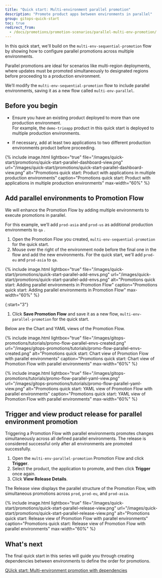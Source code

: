 ```yaml
---
title: "Quick start: Multi-environment parallel promotion"
description: "Promote product apps between environments in parallel"
group: gitops-quick-start
toc: true
redirect_from:
  - /docs/promotions/promotion-scenarios/parallel-multi-env-promotion/
---
```



In this quick start, we'll build on the `multi-env-sequential-promotion` flow  by showing how to configure parallel promotions across multiple environments.

Parallel promotions are ideal for scenarios like multi-region deployments, where updates must be promoted simultaneously to designated regions before proceeding to a production environment.

We’ll modify the `multi-env-sequential-promotion` flow to include parallel environments, saving it as a new flow called `multi-env-parallel`.

## Before you begin
* Ensure you have an existing product deployed to more than one production environment.  
  For example, the `demo-trioapp` product in this quick start is deployed to multiple production environments.

* If necessary, add at least two applications to two different production environments product before proceeding.



{% include 
image.html 
lightbox="true" 
file="/images/quick-start/promotions/quick-start-parallel-dashboard-view.png" 
url="/images/quick-start/promotions/quick-start-parallel-dashboard-view.png"
alt="Promotions quick start: Product with applications in multiple production environments" 
caption="Promotions quick start: Product with applications in multiple production environments"
max-width="60%"
%}


## Add parallel environments to Promotion Flow

We will enhance the Promotion Flow by adding multiple environments to execute promotions in parallel. 

For this example, we’ll add `prod-asia` and `prod-us` as additional production environments to `qa` . 

1. Open the Promotion Flow you created, `multi-env-sequential-promotion` for the quick start.
1. Mouse over the right of the environment node before the final one in the flow and add the new environments.
  For the quick start, we'll add `prod-eu` and `prod-asia` to `qa`.

  {% include 
image.html 
lightbox="true" 
file="/images/quick-start/promotions/quick-start-parallel-add-envs.png" 
url="/images/quick-start/promotions/quick-start-parallel-add-envs.png"
alt="Promotions quick start: Adding parallel environments in Promotion Flow" 
caption="Promotions quick start: Adding parallel environments in Promotion Flow"
max-width="60%"
%}

{:start="3"}
1. Click **Save Promotion Flow** and save it as a new flow, `multi-env-parallel-promotion` for the quick start.


Below are the Chart and YAML views of the Promotion Flow. 

{% include 
image.html 
lightbox="true" 
file="/images/gitops-promotions/tutorials/promo-flow-parallel-envs-created.png" 
url="/images/gitops-promotions/tutorials/promo-flow-parallel-envs-created.png"
alt="Promotions quick start: Chart view of Promotion Flow with parallel environments" 
caption="Promotions quick start: Chart view of Promotion Flow with parallel environments"
max-width="60%"
%}



{% include 
image.html 
lightbox="true" 
file="/images/gitops-promotions/tutorials/promo-flow-parallel-yaml-view.png" 
url="/images/gitops-promotions/tutorials/promo-flow-parallel-yaml-view.png"
alt="Promotions quick start: YAML view of Promotion Flow with parallel environments" 
caption="Promotions quick start: YAML view of Promotion Flow with parallel environments"
max-width="60%"
%}


## Trigger and view product release for parallel environment promotion

Triggering a Promotion Flow with parallel environments promotes changes simultaneously across all defined parallel environments. 
The release is considered successful only after all environments are promoted successfully.

1. Open the `multi-env-parallel-promotion` Promotion Flow and click **Trigger**.
1. Select the product, the application to promote, and then click **Trigger** once again. 
1. Click **View Release Details**.

The Release view displays the parallel structure of the Promotion Flow, with simultaneous promotions across `prod`, `prod-eu`, and `prod-asia`.



{% include 
image.html 
lightbox="true" 
file="/images/quick-start/promotions/quick-start-parallel-release-view.png" 
url="/images/quick-start/promotions/quick-start-parallel-release-view.png"
alt="Promotions quick start: Release view of Promotion Flow with parallel environments" 
caption="Promotions quick start: Release view of Promotion Flow with parallel environments"
max-width="60%"
%}

## What's next
The final quick start in this series will guide you through creating dependencies between environments to define the order for promotions.

[QUick start: Multi-environment promotion with dependencies]({{site.baseurl}}/docs/gitops-quick-start/promotion-scenarios/dependency-multi-env-promotion/)

 
 